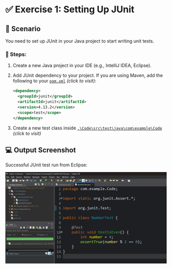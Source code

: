 # ✅ Exercise 1: Setting Up JUnit

## 📘 Scenario

You need to set up JUnit in your Java project to start writing unit tests.

### 🧩 Steps:

1. Create a new Java project in your IDE (e.g., IntelliJ IDEA, Eclipse).

2. Add JUnit dependency to your project. If you are using Maven, add the following to your [`pom.xml`](./Code/pom.xml) *(click to visit)*:

   ```xml
   <dependency> 
     <groupId>junit</groupId> 
     <artifactId>junit</artifactId> 
     <version>4.13.2</version> 
     <scope>test</scope> 
   </dependency>
   ```

3. Create a new test class inside [`.\Code\src\test\java\com\example\Code`](./Code/src/test/java/com/example/Code/NumberTest.java) *(click to visit)*

## 💻 Output Screenshot

Successful JUnit test run from Eclipse:

![JUnit Output](./Output/Output.png)